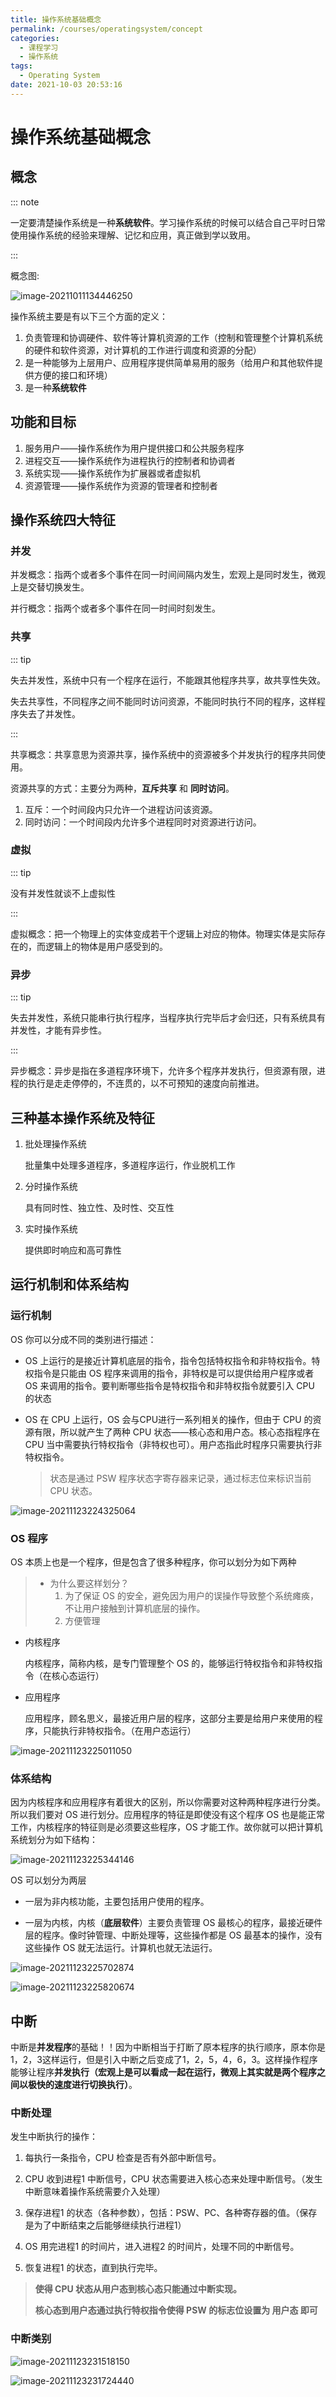 ```yaml
---
title: 操作系统基础概念
permalink: /courses/operatingsystem/concept
categories: 
  - 课程学习
  - 操作系统
tags: 
  - Operating System
date: 2021-10-03 20:53:16
---
```


# 操作系统基础概念

## 概念

::: note 

一定要清楚操作系统是一种**系统软件**。学习操作系统的时候可以结合自己平时日常使用操作系统的经验来理解、记忆和应用，真正做到学以致用。

:::

概念图:

![image-20211011134446250](./src/01.操作系统基础概念/image-20211011134446250.png)

操作系统主要是有以下三个方面的定义：

1. 负责管理和协调硬件、软件等计算机资源的工作（控制和管理整个计算机系统的硬件和软件资源，对计算机的工作进行调度和资源的分配）
2. 是一种能够为上层用户、应用程序提供简单易用的服务（给用户和其他软件提供方便的接口和环境）
3. 是一种**系统软件**

## 功能和目标

1. 服务用户——操作系统作为用户提供接口和公共服务程序
2. 进程交互——操作系统作为进程执行的控制者和协调者
3. 系统实现——操作系统作为扩展器或者虚拟机
4. 资源管理——操作系统作为资源的管理者和控制者


## 操作系统四大特征

### 并发

并发概念：指两个或者多个事件在同一时间间隔内发生，宏观上是同时发生，微观上是交替切换发生。

并行概念：指两个或者多个事件在同一时间时刻发生。

### 共享

::: tip

失去并发性，系统中只有一个程序在运行，不能跟其他程序共享，故共享性失效。

失去共享性，不同程序之间不能同时访问资源，不能同时执行不同的程序，这样程序失去了并发性。

:::

共享概念：共享意思为资源共享，操作系统中的资源被多个并发执行的程序共同使用。

资源共享的方式：主要分为两种，**互斥共享** 和 **同时访问**。

1. 互斥：一个时间段内只允许一个进程访问该资源。
2. 同时访问：一个时间段内允许多个进程同时对资源进行访问。

### 虚拟

::: tip

没有并发性就谈不上虚拟性

:::

虚拟概念：把一个物理上的实体变成若干个逻辑上对应的物体。物理实体是实际存在的，而逻辑上的物体是用户感受到的。

### 异步

::: tip

失去并发性，系统只能串行执行程序，当程序执行完毕后才会归还，只有系统具有并发性，才能有异步性。

:::

异步概念：异步是指在多道程序环境下，允许多个程序并发执行，但资源有限，进程的执行是走走停停的，不连贯的，以不可预知的速度向前推进。

## 三种基本操作系统及特征

1. 批处理操作系统

   批量集中处理多道程序，多道程序运行，作业脱机工作

2. 分时操作系统

   具有同时性、独立性、及时性、交互性

3. 实时操作系统

   提供即时响应和高可靠性



## 运行机制和体系结构

### 运行机制

OS 你可以分成不同的类别进行描述：

- OS 上运行的是接近计算机底层的指令，指令包括特权指令和非特权指令。特权指令是只能由 OS 程序来调用的指令，非特权是可以提供给用户程序或者 OS 来调用的指令。要判断哪些指令是特权指令和非特权指令就要引入 CPU 的状态

- OS 在 CPU 上运行，OS 会与CPU进行一系列相关的操作，但由于 CPU 的资源有限，所以就产生了两种 CPU 状态——核心态和用户态。核心态指程序在 CPU 当中需要执行特权指令（非特权也可）。用户态指此时程序只需要执行非特权指令。

  > 状态是通过 PSW 程序状态字寄存器来记录，通过标志位来标识当前 CPU 状态。

![image-20211123224325064](./src/01.操作系统基础概念/image-20211123224325064.png)

### OS 程序

OS 本质上也是一个程序，但是包含了很多种程序，你可以划分为如下两种

> - 为什么要这样划分？
>   1. 为了保证 OS 的安全，避免因为用户的误操作导致整个系统瘫痪，不让用户接触到计算机底层的操作。
>   2. 方便管理

- 内核程序

  内核程序，简称内核，是专门管理整个 OS 的，能够运行特权指令和非特权指令（在核心态运行）

- 应用程序

  应用程序，顾名思义，最接近用户层的程序，这部分主要是给用户来使用的程序，只能执行非特权指令。（在用户态运行）

![image-20211123225011050](src/01.操作系统基础概念/image-20211123225011050.png)

### 体系结构

因为内核程序和应用程序有着很大的区别，所以你需要对这种两种程序进行分类。所以我们要对 OS 进行划分。应用程序的特征是即使没有这个程序 OS 也是能正常工作，内核程序的特征则是必须要这些程序，OS 才能工作。故你就可以把计算机系统划分为如下结构：

![image-20211123225344146](src/01.操作系统基础概念/image-20211123225344146.png)

OS 可以划分为两层

- 一层为非内核功能，主要包括用户使用的程序。

- 一层为内核，内核（**底层软件**）主要负责管理 OS 最核心的程序，最接近硬件层的程序。像时钟管理、中断处理等，这些操作都是 OS 最基本的操作，没有这些操作 OS 就无法运行。计算机也就无法运行。

  

![image-20211123225702874](src/01.操作系统基础概念/image-20211123225702874.png)

![image-20211123225820674](src/01.操作系统基础概念/image-20211123225820674.png)

## 中断

中断是**并发程序**的基础！！因为中断相当于打断了原本程序的执行顺序，原本你是1，2，3这样运行，但是引入中断之后变成了1，2，5，4，6，3。这样操作程序能够让程序**并发执行（宏观上是可以看成一起在运行，微观上其实就是两个程序之间以极快的速度进行切换执行）**。

### 中断处理

发生中断执行的操作：

1. 每执行一条指令，CPU 检查是否有外部中断信号。

2. CPU 收到进程1 中断信号，CPU 状态需要进入核心态来处理中断信号。（发生中断意味着操作系统需要介入处理）

3. 保存进程1 的状态（各种参数），包括：PSW、PC、各种寄存器的值。（保存是为了中断结束之后能够继续执行进程1）
4. OS 用完进程1 的时间片，进入进程2 的时间片，处理不同的中断信号。
5. 恢复进程1 的状态，直到执行完毕。

> **使得 CPU 状态从用户态到核心态只能通过中断实现。**
>
> **核心态到用户态通过执行特权指令使得 PSW 的标志位设置为 用户态 即可**

### 中断类别

![image-20211123231518150](src/01.操作系统基础概念/image-20211123231518150.png)

![image-20211123231724440](src/01.操作系统基础概念/image-20211123231724440.png)
